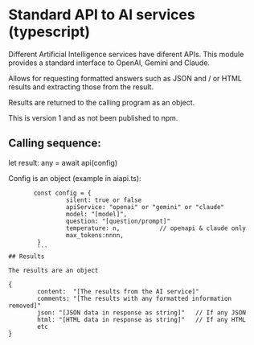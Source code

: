 # Standard  API to AI services (typescript)
 
 Different Artificial Intelligence services have diferent APIs. This module provides a standard interface to OpenAI, Gemini and Claude.

 Allows for requesting formatted answers such as JSON and / or HTML results and extracting those from the result.

 Results are returned to the calling program as an object. 

This is version 1 and as not been published to npm.

## Calling sequence: 
  let result: any = await api(config)

Config is an object  (example in aiapi.ts):  

```
       const config = {
                silent: true or false
                apiService: "openai" or "gemini" or "claude"
                model: "[model]",  
                question: "[question/prompt]"                 
                temperature: n,           // openapi & claude only
                max_tokens:nnnn,
        }
        ```
## Results

The results are an object

{
        content:  "[The results from the AI service]"
        comments: "[The results with any formatted information removed]"
        json: "[JSON data in response as string]"   // If any JSON
        html: "[HTML data in response as string]"   // If any HTML
        etc
}





